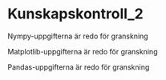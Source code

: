 # Kunskapskontroll_2

Nympy-uppgifterna är redo för granskning

Matplotlib-uppgifterna är redo för granskning

Pandas-uppgifterna är redo för granskning
